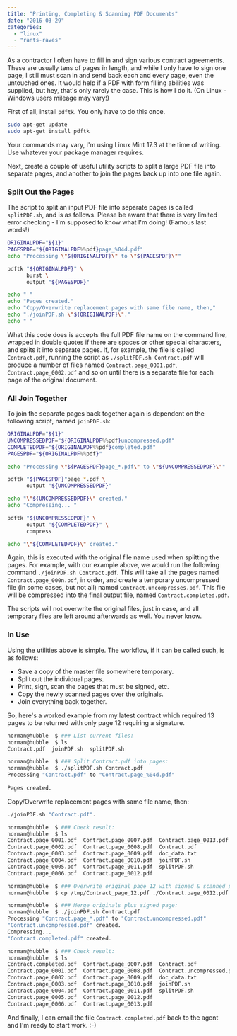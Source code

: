 ```yaml
---
title: "Printing, Completing & Scanning PDF Documents"
date: "2016-03-29"
categories: 
  - "linux"
  - "rants-raves"
---
```


As a contractor I often have to fill in and sign various contract agreements. These are usually tens of pages in length, and while I only have to sign one page, I still must scan in and send back each and every page, even the untouched ones. It would help if a PDF with form filling abilities was supplied, but hey, that's only rarely the case. This is how I do it. (On Linux - Windows users mileage may vary!)

First of all, install `pdftk`. You only have to do this once.

```bash
sudo apt-get update
sudo apt-get install pdftk
```

Your commands may vary, I'm using Linux Mint 17.3 at the time of writing. Use whatever your package manager requires.

Next, create a couple of useful utility scripts to split a large PDF file into separate pages, and another to join the pages back up into one file again.

### Split Out the Pages

The script to split an input PDF file into separate pages is called `splitPDF.sh`, and is as follows. Please be aware that there is very limited error checking - I'm supposed to know what I'm doing! (Famous last words!)

```bash
ORIGINALPDF="${1}"
PAGESPDF="${ORIGINALPDF%%pdf}page_%04d.pdf"
echo "Processing \"${ORIGINALPDF}\" to \"${PAGESPDF}\""

pdftk "${ORIGINALPDF}" \
      burst \
      output "${PAGESPDF}"

echo " "
echo "Pages created."
echo "Copy/Overwrite replacement pages with same file name, then,"
echo "./joinPDF.sh \"${ORIGINALPDF}\"."
echo " "
```

What this code does is accepts the full PDF file name on the command line, wrapped in double quotes if there are spaces or other special characters, and splits it into separate pages. If, for example, the file is called `Contract.pdf`, running the script as `./splitPDF.sh Contract.pdf` will produce a number of files named `Contract.page_0001.pdf`, `Contract.page_0002.pdf` and so on until there is a separate file for each page of the original document.

### All Join Together

To join the separate pages back together again is dependent on the following script, named `joinPDF.sh`:

```bash
ORIGINALPDF="${1}"
UNCOMPRESSEDPDF="${ORIGINALPDF%%pdf}uncompressed.pdf"
COMPLETEDPDF="${ORIGINALPDF%%pdf}completed.pdf"
PAGESPDF="${ORIGINALPDF%%pdf}"

echo "Processing \"${PAGESPDF}page_*.pdf\" to \"${UNCOMPRESSEDPDF}\""

pdftk "${PAGESPDF}"page_*.pdf \
      output "${UNCOMPRESSEDPDF}"

echo "\"${UNCOMPRESSEDPDF}\" created."
echo "Compressing... "

pdftk "${UNCOMPRESSEDPDF}" \
      output "${COMPLETEDPDF}" \
      compress

echo "\"${COMPLETEDPDF}\" created."
```

Again, this is executed with the original file name used when splitting the pages. For example, with our example above, we would run the following command `./joinPDF.sh Contract.pdf`. This will take all the pages named `Contract.page_000n.pdf`, in order, and create a temporary uncompressed file (in some cases, but not all) named `Contract.uncompresses.pdf`. This file will be compressed into the final output file, named `Contract.completed.pdf`.

The scripts will not overwrite the original files, just in case, and all temporary files are left around afterwards as well. You never know.

### In Use

Using the utilities above is simple. The workflow, if it can be called such, is as follows:

- Save a copy of the master file somewhere temporary.
- Split out the individual pages.
- Print, sign, scan the pages that must be signed, etc.
- Copy the newly scanned pages over the originals.
- Join everything back together.

So, here's a worked example from my latest contract which required 13 pages to be returned with only page 12 requiring a signature.

```bash
norman@hubble  $ ### List current files:
norman@hubble  $ ls
Contract.pdf  joinPDF.sh  splitPDF.sh
```

```bash
norman@hubble  $ ### Split Contract.pdf into pages:
norman@hubble  $ ./splitPDF.sh Contract.pdf 
Processing "Contract.pdf" to "Contract.page_%04d.pdf"
 
Pages created.
```

Copy/Overwrite replacement pages with same file name, then:

```bash
./joinPDF.sh "Contract.pdf".
```

```bash
norman@hubble  $ ### Check result:
norman@hubble  $ ls
Contract.page_0001.pdf  Contract.page_0007.pdf  Contract.page_0013.pdf
Contract.page_0002.pdf  Contract.page_0008.pdf  Contract.pdf
Contract.page_0003.pdf  Contract.page_0009.pdf  doc_data.txt
Contract.page_0004.pdf  Contract.page_0010.pdf  joinPDF.sh
Contract.page_0005.pdf  Contract.page_0011.pdf  splitPDF.sh
Contract.page_0006.pdf  Contract.page_0012.pdf
```

```bash
norman@hubble  $ ### Overwrite original page 12 with signed & scanned page 12:
norman@hubble  $ cp /tmp/Contract_page_12.pdf ./Contract.page_0012.pdf
```

```bash
norman@hubble  $ ### Merge originals plus signed page:
norman@hubble  $ ./joinPDF.sh Contract.pdf
Processing "Contract.page_*.pdf" to "Contract.uncompressed.pdf"
"Contract.uncompressed.pdf" created.
Compressing... 
"Contract.completed.pdf" created.
```

```bash
norman@hubble  $ ### Check result:
norman@hubble  $ ls
Contract.completed.pdf  Contract.page_0007.pdf  Contract.pdf
Contract.page_0001.pdf  Contract.page_0008.pdf  Contract.uncompressed.pdf
Contract.page_0002.pdf  Contract.page_0009.pdf  doc_data.txt
Contract.page_0003.pdf  Contract.page_0010.pdf  joinPDF.sh
Contract.page_0004.pdf  Contract.page_0011.pdf  splitPDF.sh
Contract.page_0005.pdf  Contract.page_0012.pdf
Contract.page_0006.pdf  Contract.page_0013.pdf
```

And finally, I can email the file `Contract.completed.pdf` back to the agent and I'm ready to start work. :-)
